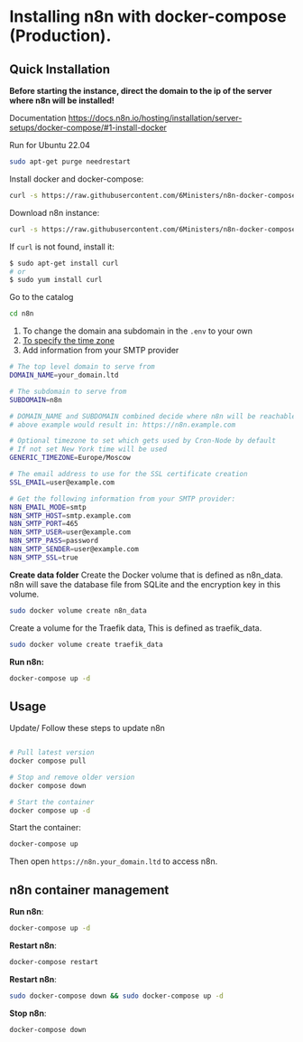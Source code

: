 # Installing n8n with docker-compose (Production).

## Quick Installation

**Before starting the instance, direct the domain to the ip of the server where n8n will be installed!**

Documentation
https://docs.n8n.io/hosting/installation/server-setups/docker-compose/#1-install-docker

Run for Ubuntu 22.04

``` bash
sudo apt-get purge needrestart
```

Install docker and docker-compose:

``` bash
curl -s https://raw.githubusercontent.com/6Ministers/n8n-docker-compose-for-business-apps/master/setup.sh | sudo bash -s
```

Download n8n instance:


``` bash
curl -s https://raw.githubusercontent.com/6Ministers/n8n-docker-compose-for-business-apps/master/download.sh | sudo bash -s n8n
```

If `curl` is not found, install it:

``` bash
$ sudo apt-get install curl
# or
$ sudo yum install curl
```

Go to the catalog

``` bash
cd n8n
```

1. To change the domain ana subdomain in the `.env` to your own
2. [To specify the time zone](https://en.wikipedia.org/wiki/List_of_tz_database_time_zones)
3. Add information from your SMTP provider

``` bash
# The top level domain to serve from
DOMAIN_NAME=your_domain.ltd

# The subdomain to serve from
SUBDOMAIN=n8n

# DOMAIN_NAME and SUBDOMAIN combined decide where n8n will be reachable from
# above example would result in: https://n8n.example.com

# Optional timezone to set which gets used by Cron-Node by default
# If not set New York time will be used
GENERIC_TIMEZONE=Europe/Moscow

# The email address to use for the SSL certificate creation
SSL_EMAIL=user@example.com

# Get the following information from your SMTP provider:
N8N_EMAIL_MODE=smtp
N8N_SMTP_HOST=smtp.example.com
N8N_SMTP_PORT=465
N8N_SMTP_USER=user@example.com
N8N_SMTP_PASS=password
N8N_SMTP_SENDER=user@example.com
N8N_SMTP_SSL=true
```

**Create data folder**
Create the Docker volume that is defined as n8n_data. n8n will save the database file from SQLite and the encryption key in this volume.

``` bash
sudo docker volume create n8n_data
```
Create a volume for the Traefik data, This is defined as traefik_data.

``` bash
sudo docker volume create traefik_data
```
**Run n8n:**

``` bash
docker-compose up -d
```

## Usage

Update/
Follow these steps to update n8n

``` bash

# Pull latest version
docker compose pull

# Stop and remove older version
docker compose down

# Start the container
docker compose up -d
```


Start the container:
``` sh
docker-compose up
```
Then open `https://n8n.your_domain.ltd` to access n8n.


## n8n container management

**Run n8n**:

``` bash
docker-compose up -d
```

**Restart n8n**:

``` bash
docker-compose restart
```

**Restart n8n**:

``` bash
sudo docker-compose down && sudo docker-compose up -d
```

**Stop n8n**:

``` bash
docker-compose down
```

